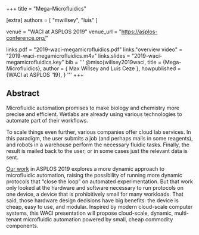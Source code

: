 +++
title = "Mega-Microfluidics"

[extra]
authors = [ "mwillsey", "luis" ]

venue = "WACI at ASPLOS 2019"
venue_url = "https://asplos-conference.org/"

links.pdf = "2019-waci-megamicrofluidics.pdf"
links."overview video" = "2019-waci-megamicrofluidics.m4v"
links.slides = "2019-waci-megamicrofluidics.key"
bib = '''
@misc{willsey2019waci,
  title = {Mega-Microfluidics},
  author = {
    Max Willsey and Luis Ceze
  },
  howpublished = {WACI at ASPLOS '19},
}
'''
+++

## Abstract

Microfluidic automation promises to make biology and chemistry more
precise and efficient. Wetlabs are already using various technologies
to automate part of their workflows.

To scale things even further, various companies offer cloud lab
services. In this paradigm, the user submits a job (and perhaps mails
in some reagents), and robots in a warehouse perform the necessary
fluidic tasks. Finally, the result is mailed back to the user, or in
some cases just the relevant data is sent.

[Our work][puddle] in ASPLOS 2019 explores a more dynamic approach to
microfluidic automation, raising the possibility of running more
dynamic protocols that “close the loop” on automated
experimentation. But that work only looked at the hardware and
software necessary to run protocols on one device, a device that is
prohibitively small for many workloads. That said, those hardware
design decisions have big benefits: the device is cheap, easy to use,
and modular. Inspired by modern cloud-scale computer systems, this
WACI presentation will propose cloud-scale, dynamic, multi-tenant
microfluidic automation powered by small, cheap commodity components.

[puddle]: /papers/asplos-puddle/
